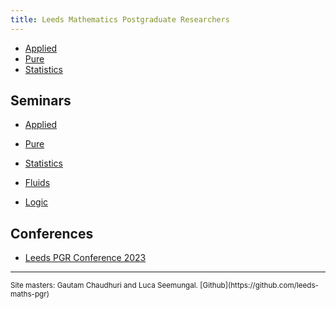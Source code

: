 ```yaml
---
title: Leeds Mathematics Postgraduate Researchers
---
```


* [Applied](/applied)
* [Pure](/pure)
* [Statistics](/statistics)


## Seminars

* [Applied]()
* [Pure](/pure)
* [Statistics]()

* [Fluids]()
* [Logic]()

## Conferences

* [Leeds PGR Conference 2023](/conf-2023)

<hr>
<small>Site masters: Gautam Chaudhuri and Luca Seemungal. [Github](https://github.com/leeds-maths-pgr)</small>
